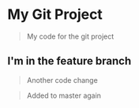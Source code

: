# My Git Project

> My code for the git project

## I'm in the feature branch

> Another code change

> Added to master again
